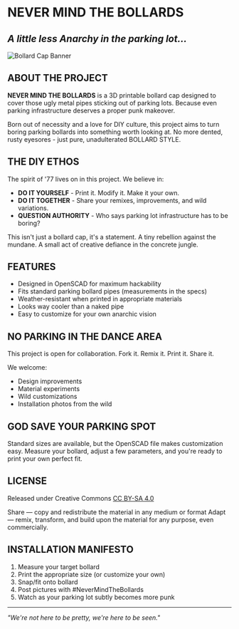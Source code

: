 # NEVER MIND THE BOLLARDS
## _A little less Anarchy in the parking lot..._

![Bollard Cap Banner](https://github.com/yourusername/never-mind-the-bollards/raw/main/images/banner.png)

## ABOUT THE PROJECT

**NEVER MIND THE BOLLARDS** is a 3D printable bollard cap designed to cover those ugly metal pipes sticking out of parking lots. Because even parking infrastructure deserves a proper punk makeover.

Born out of necessity and a love for DIY culture, this project aims to turn boring parking bollards into something worth looking at. No more dented, rusty eyesores - just pure, unadulterated BOLLARD STYLE.

## THE DIY ETHOS

The spirit of '77 lives on in this project. We believe in:

- **DO IT YOURSELF** - Print it. Modify it. Make it your own.
- **DO IT TOGETHER** - Share your remixes, improvements, and wild variations.
- **QUESTION AUTHORITY** - Who says parking lot infrastructure has to be boring?

This isn't just a bollard cap, it's a statement. A tiny rebellion against the mundane. A small act of creative defiance in the concrete jungle.

## FEATURES

- Designed in OpenSCAD for maximum hackability
- Fits standard parking bollard pipes (measurements in the specs)
- Weather-resistant when printed in appropriate materials
- Looks way cooler than a naked pipe
- Easy to customize for your own anarchic vision

## NO PARKING IN THE DANCE AREA

This project is open for collaboration. Fork it. Remix it. Print it. Share it.

We welcome:
- Design improvements
- Material experiments
- Wild customizations
- Installation photos from the wild

## GOD SAVE YOUR PARKING SPOT

Standard sizes are available, but the OpenSCAD file makes customization easy. Measure your bollard, adjust a few parameters, and you're ready to print your own perfect fit.

## LICENSE

Released under Creative Commons [CC BY-SA 4.0](https://creativecommons.org/licenses/by-sa/4.0/)

Share — copy and redistribute the material in any medium or format
Adapt — remix, transform, and build upon the material for any purpose, even commercially.

## INSTALLATION MANIFESTO

1. Measure your target bollard
2. Print the appropriate size (or customize your own)
3. Snap/fit onto bollard
4. Post pictures with #NeverMindTheBollards
5. Watch as your parking lot subtly becomes more punk

---

_"We're not here to be pretty, we're here to be seen."_
